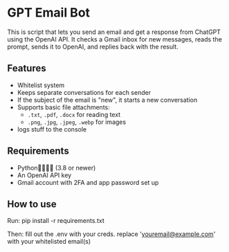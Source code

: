 # GPT Email Bot

This is script that lets you send an email and get a response from ChatGPT using the OpenAI API. It checks a Gmail inbox for new messages, reads the prompt, sends it to OpenAI, and replies back with the result.

## Features

- Whitelist system
- Keeps separate conversations for each sender
- If the subject of the email is "new", it starts a new conversation
- Supports basic file attachments:
  - `.txt`, `.pdf`, `.docx` for reading text
  - `.png`, `.jpg`, `.jpeg`, `.webp` for images
- logs stuff to the console

## Requirements

- Python🤯🤯🤯🤯 (3.8 or newer)
- An OpenAI API key
- Gmail account with 2FA and app password set up

## How to use

Run:
pip install -r requirements.txt

Then:
fill out the .env with your creds.
replace 'youremail@example.com' with your whitelisted email(s)



